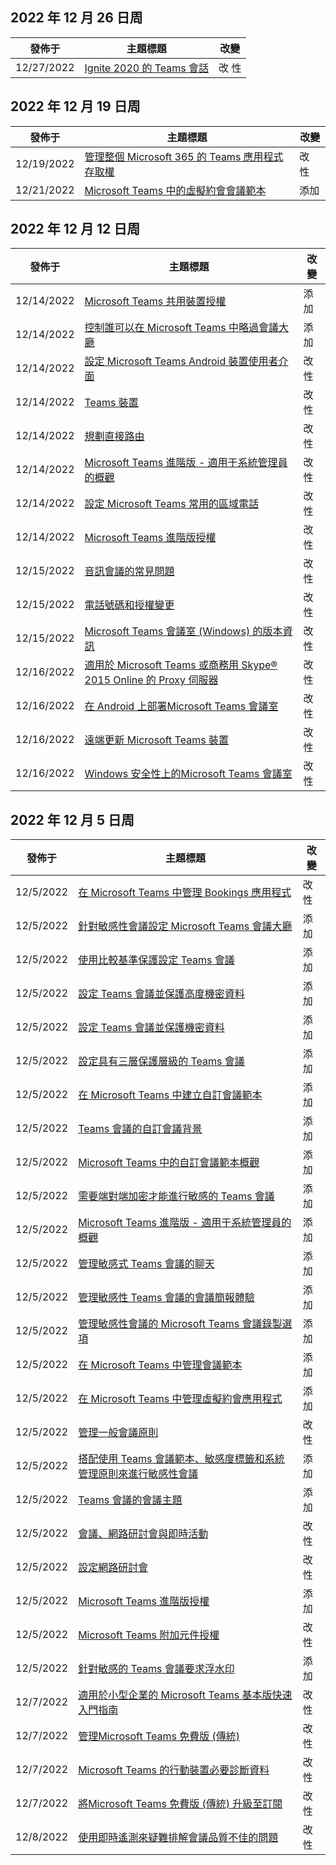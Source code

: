 <!-- This file is generated automatically each week. Changes made to this file will be overwritten.-->




## <a name="week-of-december-26-2022"></a>2022 年 12 月 26 日周


| 發佈于 |主題標題 | 改變 |
|------|------------|--------|
| 12/27/2022 | [Ignite 2020 的 Teams 會話](/MicrosoftTeams/ignite-2020-landing-page) | 改 性 |


## <a name="week-of-december-19-2022"></a>2022 年 12 月 19 日周


| 發佈于 |主題標題 | 改變 |
|------|------------|--------|
| 12/19/2022 | [管理整個 Microsoft 365 的 Teams 應用程式存取權](/MicrosoftTeams/manage-third-party-teams-apps) | 改 性 |
| 12/21/2022 | [Microsoft Teams 中的虛擬約會會議範本](/MicrosoftTeams/virtual-appointment-meeting-template) | 添加 |


## <a name="week-of-december-12-2022"></a>2022 年 12 月 12 日周


| 發佈于 |主題標題 | 改變 |
|------|------------|--------|
| 12/14/2022 | [Microsoft Teams 共用裝置授權](/MicrosoftTeams/teams-add-on-licensing/teams-shared-device-license) | 添加 |
| 12/14/2022 | [控制誰可以在 Microsoft Teams 中略過會議大廳](/MicrosoftTeams/who-can-bypass-meeting-lobby) | 添加 |
| 12/14/2022 | [設定 Microsoft Teams Android 裝置使用者介面](/MicrosoftTeams/devices/teams-android-devices-user-interface) | 改 性 |
| 12/14/2022 | [Teams 裝置](/MicrosoftTeams/devices/teams-ip-phones) | 改 性 |
| 12/14/2022 | [規劃直接路由](/MicrosoftTeams/direct-routing-plan) | 改 性 |
| 12/14/2022 | [Microsoft Teams 進階版 - 適用于系統管理員的概觀](/MicrosoftTeams/enhanced-teams-experience) | 改 性 |
| 12/14/2022 | [設定 Microsoft Teams 常用的區域電話](/MicrosoftTeams/set-up-common-area-phones) | 改 性 |
| 12/14/2022 | [Microsoft Teams 進階版授權](/MicrosoftTeams/teams-add-on-licensing/licensing-enhance-teams) | 改 性 |
| 12/15/2022 | [音訊會議的常見問題](/MicrosoftTeams/audio-conferencing-common-questions) | 改 性 |
| 12/15/2022 | [電話號碼和授權變更](/MicrosoftTeams/phone-numbers-licensing-changes) | 改 性 |
| 12/15/2022 | [Microsoft Teams 會議室 (Windows) 的版本資訊](/MicrosoftTeams/rooms/rooms-release-note) | 改 性 |
| 12/16/2022 | [適用於 Microsoft Teams 或商務用 Skype® 2015 Online 的 Proxy 伺服器](/MicrosoftTeams/proxy-servers-for-skype-for-business-online) | 改 性 |
| 12/16/2022 | [在 Android 上部署Microsoft Teams 會議室](/MicrosoftTeams/devices/collab-bar-deploy) | 改 性 |
| 12/16/2022 | [遠端更新 Microsoft Teams 裝置](/MicrosoftTeams/devices/remote-update) | 改 性 |
| 12/16/2022 | [Windows 安全性上的Microsoft Teams 會議室](/MicrosoftTeams/rooms/security-windows) | 改 性 |


## <a name="week-of-december-05-2022"></a>2022 年 12 月 5 日周


| 發佈于 |主題標題 | 改變 |
|------|------------|--------|
| 12/5/2022 | [在 Microsoft Teams 中管理 Bookings 應用程式](/MicrosoftTeams/bookings-app-admin) | 改 性 |
| 12/5/2022 | [針對敏感性會議設定 Microsoft Teams 會議大廳](/MicrosoftTeams/configure-lobby-sensitive-meetings) | 添加 |
| 12/5/2022 | [使用比較基準保護設定 Teams 會議](/MicrosoftTeams/configure-meetings-baseline-protection) | 添加 |
| 12/5/2022 | [設定 Teams 會議並保護高度機密資料](/MicrosoftTeams/configure-meetings-highly-sensitive-protection) | 添加 |
| 12/5/2022 | [設定 Teams 會議並保護機密資料](/MicrosoftTeams/configure-meetings-sensitive-protection) | 添加 |
| 12/5/2022 | [設定具有三層保護層級的 Teams 會議](/MicrosoftTeams/configure-meetings-three-tiers-protection) | 添加 |
| 12/5/2022 | [在 Microsoft Teams 中建立自訂會議範本](/MicrosoftTeams/create-custom-meeting-template) | 添加 |
| 12/5/2022 | [Teams 會議的自訂會議背景](/MicrosoftTeams/custom-meeting-backgrounds) | 添加 |
| 12/5/2022 | [Microsoft Teams 中的自訂會議範本概觀](/MicrosoftTeams/custom-meeting-templates-overview) | 添加 |
| 12/5/2022 | [需要端對端加密才能進行敏感的 Teams 會議](/MicrosoftTeams/end-to-end-encrypted-meetings) | 添加 |
| 12/5/2022 | [Microsoft Teams 進階版 - 適用于系統管理員的概觀](/MicrosoftTeams/enhanced-teams-experience) | 添加 |
| 12/5/2022 | [管理敏感式 Teams 會議的聊天](/MicrosoftTeams/manage-chat-sensitive-meetings) | 添加 |
| 12/5/2022 | [管理敏感性 Teams 會議的會議簡報體驗](/MicrosoftTeams/manage-meeting-presentation-experience) | 添加 |
| 12/5/2022 | [管理敏感性會議的 Microsoft Teams 會議錄製選項](/MicrosoftTeams/manage-meeting-recording-options) | 添加 |
| 12/5/2022 | [在 Microsoft Teams 中管理會議範本](/MicrosoftTeams/manage-meeting-templates) | 添加 |
| 12/5/2022 | [在 Microsoft Teams 中管理虛擬約會應用程式](/MicrosoftTeams/manage-virtual-appointments-app) | 添加 |
| 12/5/2022 | [管理一般會議原則](/MicrosoftTeams/meeting-policies-in-teams-general) | 改 性 |
| 12/5/2022 | [搭配使用 Teams 會議範本、敏感度標籤和系統管理原則來進行敏感性會議](/MicrosoftTeams/meeting-templates-sensitivity-labels-policies) | 添加 |
| 12/5/2022 | [Teams 會議的會議主題](/MicrosoftTeams/meeting-themes) | 添加 |
| 12/5/2022 | [會議、網路研討會與即時活動](/MicrosoftTeams/quick-start-meetings-live-events) | 改 性 |
| 12/5/2022 | [設定網路研討會](/MicrosoftTeams/set-up-webinars) | 改 性 |
| 12/5/2022 | [Microsoft Teams 進階版授權](/MicrosoftTeams/teams-add-on-licensing/licensing-enhance-teams) | 添加 |
| 12/5/2022 | [Microsoft Teams 附加元件授權](/MicrosoftTeams/teams-add-on-licensing/microsoft-teams-add-on-licensing) | 改 性 |
| 12/5/2022 | [針對敏感的 Teams 會議要求浮水印](/MicrosoftTeams/watermark-meeting-content-video) | 添加 |
| 12/7/2022 | [適用於小型企業的 Microsoft Teams 基本版快速入門指南](/MicrosoftTeams/get-started-with-teams-essentials) | 改 性 |
| 12/7/2022 | [管理Microsoft Teams 免費版 (傳統) ](/MicrosoftTeams/manage-freemium) | 改 性 |
| 12/7/2022 | [Microsoft Teams 的行動裝置必要診斷資料](/MicrosoftTeams/policy-control-diagnostic-data-mobile) | 改 性 |
| 12/7/2022 | [將Microsoft Teams 免費版 (傳統) 升級至訂閱](/MicrosoftTeams/upgrade-freemium) | 改 性 |
| 12/8/2022 | [使用即時遙測來疑難排解會議品質不佳的問題](/MicrosoftTeams/use-real-time-telemetry-to-troubleshoot-poor-meeting-quality) | 改 性 |
